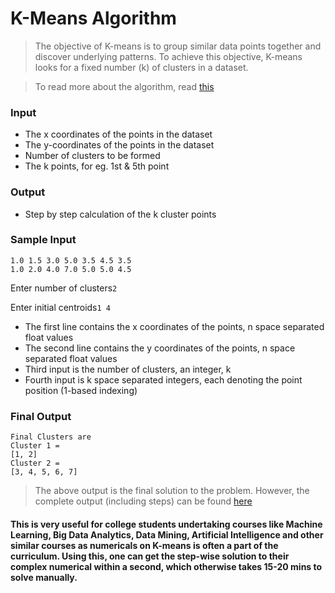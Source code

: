 # K-Means Algorithm
> The objective of K-means is to group similar data points together and discover underlying patterns. To achieve this objective, K-means looks for a fixed number (k) of clusters in a dataset.

> To read more about the algorithm, read [this](https://towardsdatascience.com/understanding-k-means-clustering-in-machine-learning-6a6e67336aa1)

### Input
- The x coordinates of the points in the dataset
- The y-coordinates of the points in the dataset
- Number of clusters to be formed
- The k points, for eg. 1st & 5th point

### Output
- Step by step calculation of the k cluster points

### Sample Input
```
1.0 1.5 3.0 5.0 3.5 4.5 3.5
1.0 2.0 4.0 7.0 5.0 5.0 4.5
```
Enter number of clusters`2`

Enter initial centroids`1 4`

  - The first line contains the x coordinates of the points, n space separated float values
  - The second line contains the y coordinates of the points, n space separated float values
  - Third input is the number of clusters, an integer, k
  - Fourth input is k space separated integers, each denoting the point position (1-based indexing)

### Final Output
```
Final Clusters are
Cluster 1 = 
[1, 2]
Cluster 2 = 
[3, 4, 5, 6, 7]
```

> The above output is the final solution to the problem. However, the complete output (including steps) can be found [here](https://github.com/Shreya549/Hacktober-Fest2021/blob/main/Machine-Learning/K-Means%20Clustering/output.txt)

#### This is very useful for college students undertaking courses like Machine Learning, Big Data Analytics, Data Mining, Artificial Intelligence and other similar courses as numericals on K-means is often a part of the curriculum. Using this, one can get the step-wise solution to their complex numerical within a second, which otherwise takes 15-20 mins to solve manually. 


